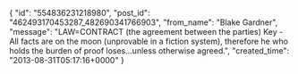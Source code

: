  {
   "id": "554836231218980",
   "post_id": "462493170453287_482690341766903",
   "from_name": "Blake Gardner",
   "message": "LAW=CONTRACT (the agreement between the parties) Key - All facts are on the moon (unprovable in a fiction system), therefore he who holds the burden of proof loses...unless otherwise agreed.",
   "created_time": "2013-08-31T05:17:16+0000"
 }
